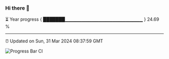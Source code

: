### Hi there 👋

⏳ Year progress { ███████▁▁▁▁▁▁▁▁▁▁▁▁▁▁▁▁▁▁▁▁▁▁▁ } 24.69 %

---

⏰ Updated on Sun, 31 Mar 2024 08:37:59 GMT

![Progress Bar CI](https://github.com/IshwaranRudhara/GIT-ACTION/workflows/Progress%20Bar%20CI/badge.svg)
